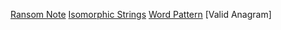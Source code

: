 [Ransom Note](RansomNote.java)
[ Isomorphic Strings](IsomorphicStrings.java)
[Word Pattern](WordPattern.java)
[Valid Anagram]